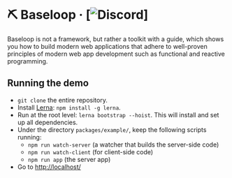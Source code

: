 # ⛏ Baseloop &middot; [![Discord](https://img.shields.io/discord/551772477165010959.svg)]

Baseloop is not a framework, but rather a toolkit with a guide, which shows you how to build modern web applications that 
adhere to well-proven principles of modern web app development such as functional and reactive programming.

## Running the demo

- `git clone` the entire repository.
- Install [Lerna](https://github.com/lerna/lerna/): `npm install -g lerna`.
- Run at the root level: `lerna bootstrap --hoist`. This will install and set up all dependencies.
- Under the directory `packages/example/`, keep the following scripts running:
  - `npm run watch-server` (a watcher that builds the server-side code)
  - `npm run watch-client` (for client-side code)
  - `npm run app` (the server app)
- Go to [http://localhost/](http://localhost/)
